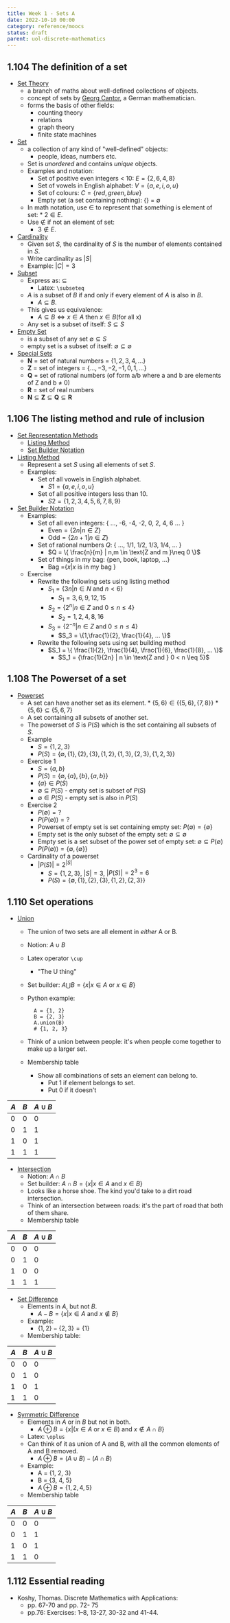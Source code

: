 ```yaml
---
title: Week 1 - Sets A
date: 2022-10-10 00:00
category: reference/moocs
status: draft
parent: uol-discrete-mathematics
---
```


## 1.104 The definition of a set

* [Set Theory](../../../../permanent/set-theory.md)
    * a branch of maths about well-defined collections of objects.
    * concept of sets by [Georg Cantor](https://en.wikipedia.org/wiki/Georg_Cantor), a German mathematician.
    * forms the basis of other fields:
        * counting theory
        * relations
        * graph theory
        * finite state machines
* [Set](../../../../permanent/set.md)
    * a collection of any kind of "well-defined" objects:
        * people, ideas, numbers etc.
    * Set is *unordered* and contains *unique* objects.
    * Examples and notation:
        * Set of positive even integers < 10: $E = \{2, 6, 4, 8\}$
        * Set of vowels in English alphabet: $V = \{a, e, i, o, u\}$
        * Set of colours: $C = \{red, green, blue\}$
        * Empty set (a set containing nothing): $\{\}$ = $\emptyset$
    * In math notation, use $\in$ to represent that something is element of set:
            * $2 \in E$.
    * Use $\notin$ if not an element of set:
        * $3 \notin E$.
* [Cardinality](../../../../permanent/cardinality.md)
    * Given set $S$, the cardinality of $S$ is the number of elements contained in $S$.
    * Write cardinality as $|S|$
    * Example: $|C| = 3$
* [Subset](../../../../permanent/set-subset.md)
    * Express as: $\subseteq$
        * Latex: `\subseteq`
    * $A$ is a subset of $B$ if and only if every element of $A$ is also in $B$.
        * $A \subseteq B$.
    * This gives us equivalence:
        * $A \subseteq B \iff x \in A \text{ then } x \in B \text{(for all x)}$
    * Any set is a subset of itself: $S \subseteq S$
* [Empty Set](../../../../permanent/empty-set.md)
    * is a subset of any set $\emptyset \subseteq S$
    * empty set is a subset of itself: $\emptyset \subseteq \emptyset$
* [Special Sets](../../../../permanent/special-sets.md)
    * $\mathbf{N}$ = set of natural numbers = $\{1, 2, 3, 4, ...\}$
    * $\mathbf{Z}$ = set of integers = $\{..., -3, -2, -1, 0, 1, ...\}$
    * $\mathbf{Q}$ = set of rational numbers (of form a/b where a and b are elements of Z and b $\ne$ 0)
    * $\mathbf{R}$ = set of real numbers
    * $\mathbf{N} \subseteq \mathbf{Z} \subseteq \mathbf{Q} \subseteq \mathbf{R}$

## 1.106 The listing method and rule of inclusion

* [Set Representation Methods](../../../../permanent/set-representation-methods.md)
    * [Listing Method](../../../../permanent/set-listing-method.md)
    * [Set Builder Notation](../../../../permanent/set-builder-notation.md)
* [Listing Method](../../../../permanent/set-listing-method.md)
    * Represent a set $S$ using all elements of set $S$.
    * Examples:
        * Set of all vowels in English alphabet.
            * $S1 = \{a, e, i, o, u\}$
        * Set of all positive integers less than 10.
            * $S2 = \{1, 2, 3, 4, 5, 6, 7, 8, 9\}$
* [Set Builder Notation](../../../../permanent/set-builder-notation.md)
    * Examples:
        * Set of all even integers: { ..., -6, -4, -2, 0, 2, 4, 6 ... }
            * $\text{Even} = \{2n | n \in Z \}$
            * $\text{Odd} = \{2n+1 | n \in Z \}$
        * Set of rational numbers $Q$: { ..., 1/1, 1/2, 1/3, 1/4, ... }
            * $Q = \{ \frac{n}{m} | n,m \in \text{Z and m }\neq 0 \}$
        * Set of things in my bag: {pen, book, laptop, ...}
            * $\text{Bag =} \{x|x \text{ is in my bag } \}$
    * Exercise
        * Rewrite the following sets using listing method
            * $S_1 = \{ 3n | n \in N \text{ and } n < 6\}$
                * $S_1 = {3, 6, 9, 12, 15}$
            * $S_2 = \{2^n|n \in Z \text{ and } 0 \leq n \leq 4 \}$
                * $S_2 = {1, 2, 4, 8, 16}$
            * $S_3 = \{2^{-n}|n \in Z \text{ and } 0 \leq n \leq 4 \}$
                * $S_3 = \{1,\frac{1}{2}, \frac{1}{4}, ... \}$
        * Rewrite the following sets using set building method
            * $S_1 = \{ \frac{1}{2}, \frac{1}{4}, \frac{1}{6}, \frac{1}{8}, ... \}$
                * $S_1 = {\frac{1}{2n} | n \in \text{Z and } 0 < n \leq 5}$

## 1.108 The Powerset of a set

* [Powerset](../../../../permanent/set-powerset.md)
    * A set can have another set as its element.
            * $\{5, 6\} \in \{\{5, 6\}, \{7, 8\}\}$
            * $\{5,6\} \subseteq \{5, 6, 7\}$
    * A set containing all subsets of another set.
    * The powerset of $S$ is $P(S)$ which is the set containing all subsets of $S$.
    * Example
        * $S = \{1, 2, 3\}$
        * $P(S) = \{ \emptyset, \{1\}, \{2\},\{3\},\{1, 2\},\{1, 3\}, \{2, 3\}, \{1, 2, 3\} \}$
    * Exercise 1
        * $S = \{ a, b \}$
        * $P(S) = \{\emptyset, \{a\}, \{b\}, \{a, b\} \}$
        * $\{a\} \in P(S)$
        * $\emptyset \subseteq P(S)$ - empty set is subset of $P(S)$
        * $\emptyset \in P(S)$ - empty set is also in $P(S)$
    * Exercise 2
        * $P(\emptyset) = ?$
        * $P(P(\emptyset)) = ?$
        * Powerset of empty set is set containing empty set: $P(\emptyset) = \{ \emptyset \}$
        * Empty set is the only subset of the empty set: $\emptyset \subseteq \emptyset$
        * Empty set is a set subset of the power set of empty set: $\emptyset \subseteq P(\emptyset)$
        * $P(P(\emptyset)) = \{ \emptyset, \{ \emptyset \} \}$
    * Cardinality of a powerset
        * $|P(S)| = 2^{|S|}$
            * $S = \{1, 2, 3\}$, $|S| = 3$, $|P(S)| = 2^3 = 6$
            * $P(S) = \{ \emptyset, \{1\}, \{2\}, \{3\}, \{1, 2\}, \{2, 3\} \}$

## 1.110 Set operations

* [Union](../../../../permanent/union.md)
    * The union of two sets are all element in *either* A or B.
    * Notion: $A \cup B$
    * Latex operator `\cup`
        * "The U thing"
    * Set builder: $A \bigcup B = \{ x | x \in A \text{ or } x \in B \}$
    * Python example:

            A = {1, 2}
            B = {2, 3}
            A.union(B)
            # {1, 2, 3}

    * Think of a union between people: it's when people come together to make up a larger set.
    * Membership table
        * Show all combinations of sets an element can belong to.
            * Put 1 if element belongs to set.
            * Put 0 if it doesn't

 | $A$   | $B$    | $A \cup B$    |
 | --- | ---  | ---    |
 | 0   | 0    | 0       |
 | 0   | 1    | 1       |
 | 1   | 0    | 1       |
 | 1   | 1    | 1       |


* [Intersection](../../../../permanent/intersection.md)
     * Notion: $A \cap B$
     * Set builder: $A \cap B = \{ x | x \in A \text{ and } x \in B \}$
     * Looks like a horse shoe. The kind you'd take to a dirt road intersection.
     * Think of an intersection between roads: it's the part of road that both of them share.
     * Membership table

 | $A$   | $B$    | $A \cup B$    |
 | --- | ---  | ---    |
 | 0   | 0    | 0       |
 | 0   | 1    | 0       |
 | 1   | 0    | 0       |
 | 1   | 1    | 1       |


* [Set Difference](../../../../permanent/set-difference.md)
    * Elements in $A$, but not $B$.
        * $A - B = \{ x | x \in A \text{ and } x \notin B \}$
    * Example:
        * $\{1, 2\} - \{2, 3\} = \{1\}$
    * Membership table:

 | $A$   | $B$    | $A \cup B$    |
 | --- | ---  | ---    |
 | 0   | 0    | 0       |
 | 0   | 1    | 0       |
 | 1   | 0    | 1       |
 | 1   | 1    | 0       |


* [Symmetric Difference](../../../../permanent/set-symmetric-difference.md)
    * Elements in $A$ or in $B$ but not in both.
        * $A \oplus B = \{ x | (x \in A \text{ or } x \in B) \text{ and } x \notin A \cap B \}$
    * Latex: `\oplus`
    * Can think of it as union of A and B, with all the common elements of A and B removed.
        * $A \oplus B = (A \cup B) - (A \cap B)$
    * Example:
        * A = {1, 2, 3}
        * B = {3, 4, 5}
        * $A \oplus B = \{ 1, 2, 4, 5 \}$
    * Membership table

| $A$ | $B$ | $A \cup B$ |
| --- | --- | ------------- |
| 0   | 0   | 0             |
| 0   | 1   | 1             |
| 1   | 0   | 1             |
| 1   | 1   | 0             |

## 1.112 Essential reading

* Koshy, Thomas. Discrete Mathematics with Applications:
    * pp. 67-70 and pp. 72- 75
    * pp.76: Exercises: 1–8, 13-27, 30-32 and 41-44.
